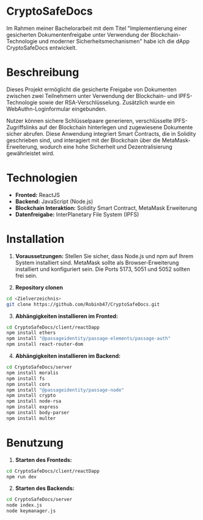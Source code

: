 # CryptoSafeDocs

Im Rahmen meiner Bachelorarbeit mit dem Titel "Implementierung einer gesicherten Dokumentenfreigabe unter Verwendung der Blockchain-Technologie und moderner Sicherheitsmechanismen" habe ich die dApp CryptoSafeDocs entwickelt.

# Beschreibung

Dieses Projekt ermöglicht die gesicherte Freigabe von Dokumenten zwischen zwei Teilnehmern unter Verwendung der Blockchain- und IPFS-Technologie sowie der RSA-Verschlüsselung. Zusätzlich wurde ein WebAuthn-Loginformular eingebunden.

Nutzer können sichere Schlüsselpaare generieren, verschlüsselte IPFS-Zugriffslinks auf der Blockchain hinterlegen und zugewiesene Dokumente sicher abrufen. Diese Anwendung integriert Smart Contracts, die in Solidity geschrieben sind, und interagiert mit der Blockchain über die MetaMask-Erweiterung, wodurch eine hohe Sicherheit und Dezentralisierung gewährleistet wird.

# Technologien

- **Fronted:** ReactJS
- **Backend:** JavaScript (Node.js)
- **Blockchain Interaktion:** Solidity Smart Contract, MetaMask Erweiterung
- **Datenfreigabe:** InterPlanetary File System (IPFS)

# Installation

1. **Voraussetzungen:** Stellen Sie sicher, dass Node.js und npm auf Ihrem System installiert sind. MetaMask sollte als Browser-Erweiterung installiert und konfiguriert sein. Die Ports 5173, 5051 und 5052 sollten frei sein.

2. **Repository clonen**

```bash
cd <Zielverzeichnis>
git clone https://github.com/Robinb47/CryptoSafeDocs.git
```

3. **Abhängigkeiten installieren im Fronted:**

```bash
cd CryptoSafeDocs/client/reactDapp
npm install ethers
npm install "@passageidentity/passage-elements/passage-auth"
npm install react-router-dom
```

4. **Abhängigkeiten installieren im Backend:**

```bash
cd CryptoSafeDocs/server
npm install moralis
npm install fs
npm install cors
npm install "@passageidentity/passage-node"
npm install crypto
npm install node-rsa
npm install express
npm install body-parser
npm install multer
```

# Benutzung

1. **Starten des Fronteds:**

```bash
cd CryptoSafeDocs/client/reactDapp
npm run dev
```

2. **Starten des Backends:**

```bash
cd CryptoSafeDocs/server
node index.js
node keymanager.js
```

